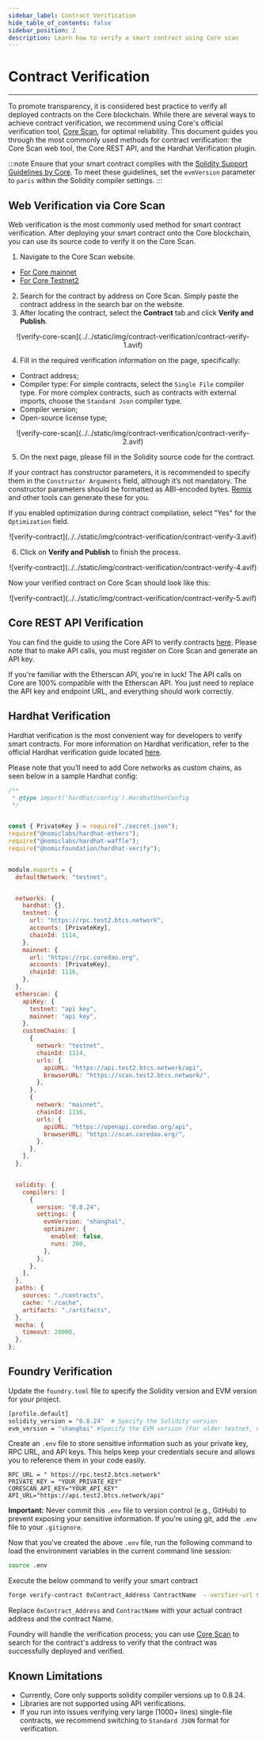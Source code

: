 ```yaml
---
sidebar_label: Contract Verification
hide_table_of_contents: false
sidebar_position: 2
description: Learn how to verify a smart contract using Core scan
---
```



# Contract Verification


---


To promote transparency, it is considered best practice to verify all deployed contracts on the Core blockchain. While there are several ways to achieve contract verification, we recommend using Core's official verification tool, [Core Scan](https://scan.coredao.org/), for optimal reliability. This document guides you through the most commonly used methods for contract verification: the Core Scan web tool, the Core REST API, and the Hardhat Verification plugin.


:::note
Ensure that your smart contract complies with the [Solidity Support Guidelines by Core](./smart-contract-guidelines.md). To meet these guidelines, set the `evmVersion` parameter to `paris` within the Solidity compiler settings.
:::


## Web Verification via Core Scan


Web verification is the most commonly used method for smart contract verification. After deploying your smart contract onto the Core blockchain, you can use its source code to verify it on the Core Scan.


1. Navigate to the Core Scan website.

- [For Core mainnet](https://scan.coredao.org/)
- [For Core Testnet2](https://scan.test.btcs.network)

2. Search for the contract by address on Core Scan. Simply paste the contract address in the search bar on the website.
3. After locating the contract, select the **Contract** tab and click **Verify and Publish**.


<p align="center">
  ![verify-core-scan](../../static/img/contract-verification/contract-verify-1.avif)
</p>


4. Fill in the required verification information on the page, specifically:


- Contract address;
- Compiler type: For simple contracts, select the `Single File` compiler type. For more complex contracts, such as contracts with external imports, choose the `Standard Json` compiler type.
- Compiler version;
- Open-source license type;


<p align="center">
![verify-core-scan](../../static/img/contract-verification/contract-verify-2.avif)
</p>


5. On the next page, please fill in the Solidity source code for the contract.


If your contract has constructor parameters, it is recommended to specify them in the `Constructor Arguments` field, although it’s not mandatory. The constructor parameters should be formatted as ABI-encoded bytes. [Remix](https://remix.ethereum.org/) and other tools can generate these for you.


If you enabled optimization during contract compilation, select "Yes" for the `Optimization` field.


<p align="center">
![verify-contract](../../static/img/contract-verification/contract-verify-3.avif)
</p>


6. Click on **Verify and Publish** to finish the process.


<p align="center">
![verify-contract](../../static/img/contract-verification/contract-verify-4.avif)
</p>


Now your verified contract on Core Scan should look like this:


<p align="center">
![verify-contract](../../static/img/contract-verification/contract-verify-5.avif)
</p>


## Core REST API Verification


You can find the guide to using the Core API to verify contracts [here](https://docs.coredao.org/docs/api/api-documents/contracts). Please note that to make API calls, you must register on Core Scan and generate an API key.


If you're familiar with the Etherscan API, you're in luck! The API calls on Core are 100% compatible with the Etherscan API. You just need to replace the API key and endpoint URL, and everything should work correctly.


## Hardhat Verification


Hardhat verification is the most convenient way for developers to verify smart contracts. For more information on Hardhat verification, refer to the official Hardhat verification guide located [here](https://hardhat.org/hardhat-runner/plugins/nomicfoundation-hardhat-verify).


Please note that you’ll need to add Core networks as custom chains, as seen below in a sample Hardhat config:


```javascript
/**
 * @type import('hardhat/config').HardhatUserConfig
 */


const { PrivateKey } = require("./secret.json");
require("@nomiclabs/hardhat-ethers");
require("@nomiclabs/hardhat-waffle");
require("@nomicfoundation/hardhat-verify");


module.exports = {
  defaultNetwork: "testnet",


  networks: {
    hardhat: {},
    testnet: {
      url: "https://rpc.test2.btcs.network",
      accounts: [PrivateKey],
      chainId: 1114,
    },
    mainnet: {
      url: "https://rpc.coredao.org",
      accounts: [PrivateKey],
      chainId: 1116,
    },
  },
  etherscan: {
    apiKey: {
      testnet: "api key",
      mainnet: "api key",
    },
    customChains: [
      {
        network: "testnet",
        chainId: 1114,
        urls: {
          apiURL: "https://api.test2.btcs.network/api",
          browserURL: "https://scan.test2.btcs.network/",
        },
      },
      {
        network: "mainnet",
        chainId: 1116,
        urls: {
          apiURL: "https://openapi.coredao.org/api",
          browserURL: "https://scan.coredao.org/",
        },
      },
    ],
  },


  solidity: {
    compilers: [
      {
        version: "0.8.24",
        settings: {
          evmVersion: "shanghai",
          optimizer: {
            enabled: false,
            runs: 200,
          },
        },
      },
    ],
  },
  paths: {
    sources: "./contracts",
    cache: "./cache",
    artifacts: "./artifacts",
  },
  mocha: {
    timeout: 20000,
  },
};
```


## Foundry Verification


Update the `foundry.toml` file to specify the Solidity version and EVM version for your project.


```bash
[profile.default]
solidity_version = "0.8.24"  # Specify the Solidity version
evm_version = "shanghai" #Specify the EVM version (For older testnet, use Paris as EVM version)
```


Create an `.env` file to store sensitive information such as your private key, RPC URL, and API keys. This helps keep your credentials secure and allows you to reference them in your code easily.


```text
RPC_URL = " https://rpc.test2.btcs.network"
PRIVATE_KEY = "YOUR_PRIVATE_KEY"
CORESCAN_API_KEY="YOUR_API_KEY"
API_URL="https://api.test2.btcs.network/api"
```


**Important:** Never commit this `.env` file to version control (e.g., GitHub) to prevent exposing your sensitive information. If you're using git, add the `.env` file to your `.gitignore`.


Now that you've created the above `.env` file, run the following command to load the environment variables in the current command line session:


```bash
source .env
```


Execute the below command to verify your smart contract


```bash
forge verify-contract 0xContract_Address ContractName  --verifier-url $API_URL  --api-key $CORESCAN_API_KEY --watch
```


Replace `0xContract_Address` and `ContractName` with your actual contract address and the contract Name.


Foundry will handle the verification process; you can use [Core Scan](https://scan.test2.btcs.network/) to search for the contract's address to verify that the contract was successfully deployed and verified.


## Known Limitations


- Currently, Core only supports solidity compiler versions up to 0.8.24.
- Libraries are not supported using API verifications.
- If you run into issues verifying very large (1000+ lines) single-file contracts, we recommend switching to `Standard JSON` format for verification.